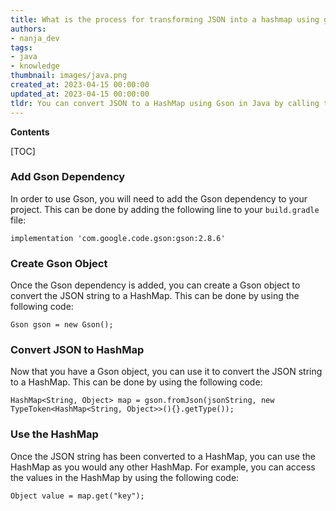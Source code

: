 ```yaml
---
title: What is the process for transforming JSON into a hashmap using gson?
authors:
- nanja_dev
tags:
- java
- knowledge
thumbnail: images/java.png
created_at: 2023-04-15 00:00:00
updated_at: 2023-04-15 00:00:00
tldr: You can convert JSON to a HashMap using Gson in Java by calling the fromJson() method on the Gson object.
---
```


**Contents**

[TOC]

### Add Gson Dependency

In order to use Gson, you will need to add the Gson dependency to your project. This can be done by adding the following line to your ```build.gradle``` file:

```
implementation 'com.google.code.gson:gson:2.8.6'
```

### Create Gson Object

Once the Gson dependency is added, you can create a Gson object to convert the JSON string to a HashMap. This can be done by using the following code:

```
Gson gson = new Gson();
```

### Convert JSON to HashMap

Now that you have a Gson object, you can use it to convert the JSON string to a HashMap. This can be done by using the following code:

```
HashMap<String, Object> map = gson.fromJson(jsonString, new TypeToken<HashMap<String, Object>>(){}.getType());
```

### Use the HashMap

Once the JSON string has been converted to a HashMap, you can use the HashMap as you would any other HashMap. For example, you can access the values in the HashMap by using the following code:

```
Object value = map.get("key");
```
